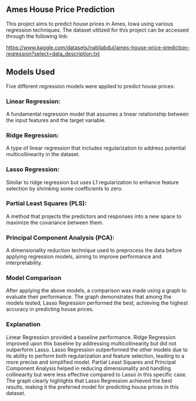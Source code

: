 ## Ames House Price Prediction
This project aims to predict house prices in Ames, Iowa using various regression techniques. The dataset utilized for this project can be accessed through the following link:

https://www.kaggle.com/datasets/nabilabdul/ames-house-price-prediction-regression?select=data_description.txt

## Models Used
Five different regression models were applied to predict house prices:

### Linear Regression: 
A fundamental regression model that assumes a linear relationship between the input features and the target variable.
### Ridge Regression: 
A type of linear regression that includes regularization to address potential multicollinearity in the dataset.
### Lasso Regression: 
Similar to ridge regression but uses L1 regularization to enhance feature selection by shrinking some coefficients to zero.
### Partial Least Squares (PLS): 
A method that projects the predictors and responses into a new space to maximize the covariance between them.
### Principal Component Analysis (PCA): 
A dimensionality reduction technique used to preprocess the data before applying regression models, aiming to improve performance and interpretability.

### Model Comparison
After applying the above models, a comparison was made using a graph to evaluate their performance. The graph demonstrates that among the models tested, Lasso Regression performed the best, achieving the highest accuracy in predicting house prices.

### Explanation
Linear Regression provided a baseline performance.
Ridge Regression improved upon this baseline by addressing multicollinearity but did not outperform Lasso.
Lasso Regression outperformed the other models due to its ability to perform both regularization and feature selection, leading to a more precise and simplified model.
Partial Least Squares and Principal Component Analysis helped in reducing dimensionality and handling collinearity but were less effective compared to Lasso in this specific case.
The graph clearly highlights that Lasso Regression achieved the best results, making it the preferred model for predicting house prices in this dataset.
